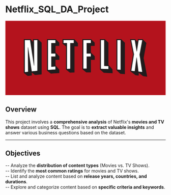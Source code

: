 # Netflix_SQL_DA_Project

![Netflix Logo](https://github.com/AD1-G/Netflix_SQL_DA_Project/blob/main/Netflix_logo.svg)


##  Overview  

This project involves a **comprehensive analysis** of Netflix's **movies and TV shows** dataset using **SQL**. The goal is to **extract valuable insights** and answer various business questions based on the dataset.  

---

## Objectives  

-- Analyze the **distribution of content types** (Movies vs. TV Shows).  
-- Identify the **most common ratings** for movies and TV shows.  
-- List and analyze content based on **release years, countries, and durations**.  
-- Explore and categorize content based on **specific criteria and keywords**.  

